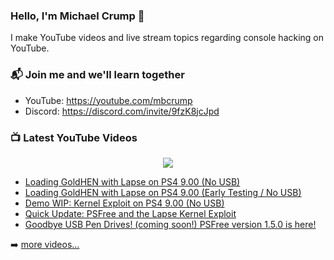 ### Hello, I'm Michael Crump 👋

I make YouTube videos and live stream topics regarding console hacking on YouTube. 

### 📬 Join me and we'll learn together

- YouTube: https://youtube.com/mbcrump
- Discord: https://discord.com/invite/9fzK8jcJpd

### 📺 Latest YouTube Videos

<div align="center">

[<img src="https://img.shields.io/badge/-Subscribe-red?style=for-the-badge&logo=youtube&logoColor=white"/>](https://www.youtube.com/c/mbcrump?sub_confirmation=1)

</div>

<!-- YOUTUBE:START -->
- [Loading GoldHEN with Lapse on PS4 9.00 &lpar;No USB&rpar;](https://www.youtube.com/watch?v=lKMIpO3egDA)
- [Loading GoldHEN with Lapse on PS4 9.00 &lpar;Early Testing / No USB&rpar;](https://www.youtube.com/watch?v=OIrEqZ4d0h4)
- [Demo WIP: Kernel Exploit on PS4 9.00 &lpar;No USB&rpar;](https://www.youtube.com/watch?v=OBhwUEF55CI)
- [Quick Update: PSFree and the Lapse Kernel Exploit](https://www.youtube.com/watch?v=L-2s3RDCmgc)
- [Goodbye USB Pen Drives! &lpar;coming soon!&rpar; PSFree version 1.5.0 is here!](https://www.youtube.com/watch?v=TJShiT43d5Q)
<!-- YOUTUBE:END -->

➡️ [more videos...](https://youtube.com/mbcrump)

